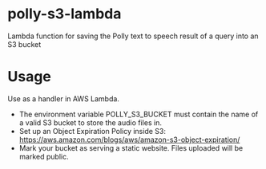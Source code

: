 # polly-s3-lambda
Lambda function for saving the Polly text to speech result of a query into an S3 bucket

# Usage

Use as a handler in AWS Lambda. 
- The environment variable POLLY_S3_BUCKET must contain the name of a valid S3 bucket to store the audio files in.
- Set up an Object Expiration Policy inside S3: https://aws.amazon.com/blogs/aws/amazon-s3-object-expiration/
- Mark your bucket as serving a static website. Files uploaded will be marked public.
